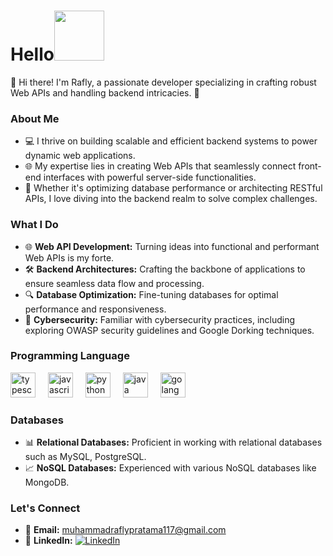 <h1>Hello<img  src="https://media.tenor.com/PEp7__gqEYoAAAAj/mythikore-anime-girl.gif" width="80"/></h1>
👋 Hi there! I'm Rafly, a passionate developer specializing in crafting robust Web APIs and handling backend intricacies. 🚀

### About Me

- 💻 I thrive on building scalable and efficient backend systems to power dynamic web applications.
- 🌐 My expertise lies in creating Web APIs that seamlessly connect front-end interfaces with powerful server-side functionalities.
- 🚀 Whether it's optimizing database performance or architecting RESTful APIs, I love diving into the backend realm to solve complex challenges.

### What I Do

- 🌐 **Web API Development:** Turning ideas into functional and performant Web APIs is my forte.
- 🛠️ **Backend Architectures:** Crafting the backbone of applications to ensure seamless data flow and processing.
- 🔍 **Database Optimization:** Fine-tuning databases for optimal performance and responsiveness.
- 🔐 **Cybersecurity:** Familiar with cybersecurity practices, including exploring OWASP security guidelines and Google Dorking techniques.

### Programming Language

<div align="left">
  <img src="https://cdn.jsdelivr.net/gh/devicons/devicon/icons/typescript/typescript-original.svg" height="40" alt="typescript logo"  />
  <img width="12" />
  <img src="https://cdn.jsdelivr.net/gh/devicons/devicon/icons/javascript/javascript-original.svg" height="40" alt="javascript logo"  />
  <img width="12" />
  <img src="https://cdn.jsdelivr.net/gh/devicons/devicon/icons/python/python-original.svg" height="40" alt="python logo"  />
  <img width="12" />
  <img src="https://cdn.jsdelivr.net/gh/devicons/devicon/icons/java/java-original.svg" height="40" alt="java logo"  />
  <img width="12" />
  <img src="https://cdn.jsdelivr.net/npm/programming-languages-logos@0.0.3/src/go/go.svg" height="40" alt="golang logo"  />
  <img width="12" />
</div>

### Databases

- 📊 **Relational Databases:** Proficient in working with relational databases such as MySQL, PostgreSQL.
- 📈 **NoSQL Databases:** Experienced with various NoSQL databases like MongoDB.

### Let's Connect

- 📧 **Email:** [muhammadraflypratama117@gmail.com](mailto:muhammadraflypratama@gmail.com)
- 📱 **LinkedIn:** [![LinkedIn](https://img.shields.io/badge/-YourLinkedIn-blue?style=flat&logo=linkedin&logoColor=white&link=https://www.linkedin.com/in/yourlinkedin)](https://www.linkedin.com/in/mraflypratama/)
